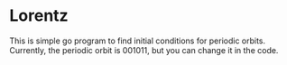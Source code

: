 Lorentz
=======

This is simple go program to find initial conditions for periodic orbits. Currently, the periodic orbit is 001011, but you can change it in the code.
